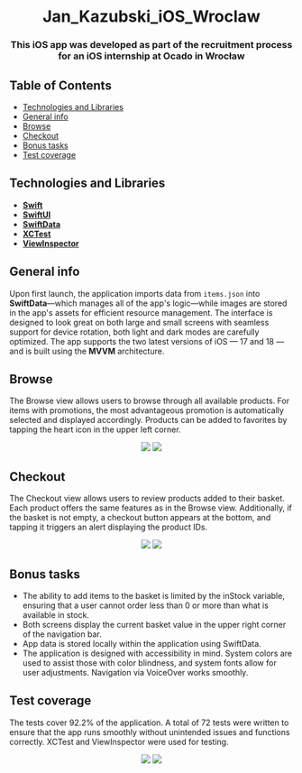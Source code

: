 <h1 align="center">Jan_Kazubski_iOS_Wroclaw</h1>
<h3 align="center">This iOS app was developed as part of the recruitment process for an iOS internship at Ocado in Wrocław</h3>


## Table of Contents
- [Technologies and Libraries](#technologies-and-libraries)
- [General info](#general-info)
- [Browse](#browse)
- [Checkout](#checkout)
- [Bonus tasks](#bonus-tasks)
- [Test coverage](#test-coverage)





## Technologies and Libraries
- **[Swift](https://swift.org)**
- **[SwiftUI](https://developer.apple.com/xcode/swiftui/)**
- **[SwiftData](https://developer.apple.com/documentation/swiftdata)**
- **[XCTest](https://developer.apple.com/documentation/xctest)**
- **[ViewInspector](https://github.com/nalexn/ViewInspector)**







## General info
Upon first launch, the application imports data from `items.json` into **SwiftData**—which manages all of the app's logic—while images are stored in the app's assets for efficient resource management. The interface is designed to look great on both large and small screens with seamless support for device rotation, both light and dark modes are carefully optimized. The app supports the two latest versions of iOS — 17 and 18 — and is built using the **MVVM** architecture.




## Browse
The Browse view allows users to browse through all available products. For items with promotions, the most advantageous promotion is automatically selected and displayed accordingly. Products can be added to favorites by tapping the heart icon in the upper left corner.




<p align="center"> 
  <img src="https://github.com/user-attachments/assets/a7f8f8bc-c504-406c-8b08-5718d27b35a4">
  <img src="https://github.com/user-attachments/assets/b594b131-f824-42a1-b0ab-922a6d7161e6">
</p>



## Checkout
The Checkout view allows users to review products added to their basket. Each product offers the same features as in the Browse view. Additionally, if the basket is not empty, a checkout button appears at the bottom, and tapping it triggers an alert displaying the product IDs.



<p align="center"> 
  <img src="https://github.com/user-attachments/assets/61d0018e-0d05-4ad3-9281-5136d0b0f5dd">
  <img src="https://github.com/user-attachments/assets/dc8ab111-ea68-4da5-a503-dc51f22b2eb5">
</p>



## Bonus tasks
- The ability to add items to the basket is limited by the inStock variable, ensuring that a user cannot order less than 0 or more than what is available in stock.
- Both screens display the current basket value in the upper right corner of the navigation bar.
- App data is stored locally within the application using SwiftData.
- The application is designed with accessibility in mind. System colors are used to assist those with color blindness, and system fonts allow for user adjustments. Navigation via VoiceOver works smoothly.






## Test coverage
The tests cover 92.2% of the application. A total of 72 tests were written to ensure that the app runs smoothly without unintended issues and functions correctly. XCTest and ViewInspector were used for testing.



<p align="center"> 
  <img src="https://github.com/user-attachments/assets/0b571ab0-9152-46fa-8e33-6105def37f50">
  <img src="https://github.com/user-attachments/assets/0541717f-1be7-451d-8220-a23f89965d92">
</p>




